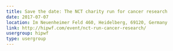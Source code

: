 ```yaml
---
title: Save the date: The NCT charity run for cancer research
date: 2017-07-07
location: Im Neuenheimer Feld 460, Heidelberg, 69120, Germany
link: http://hipwf.com/event/nct-run-cancer-research/
usergroup: hipwf
type: usergroup
---
```

